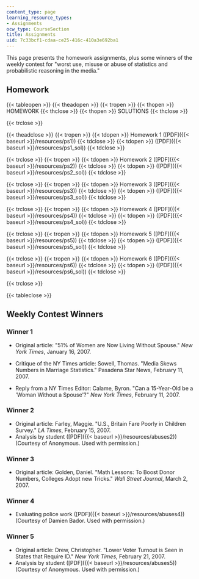 ```yaml
---
content_type: page
learning_resource_types:
- Assignments
ocw_type: CourseSection
title: Assignments
uid: 7c33bcf1-cdaa-ce25-416c-410a3e692ba1
---
```


This page presents the homework assignments, plus some winners of the weekly contest for "worst use, misuse or abuse of statistics and probabilistic reasoning in the media."

Homework
--------

{{< tableopen >}}
{{< theadopen >}}
{{< tropen >}}
{{< thopen >}}
HOMEWORK
{{< thclose >}}
{{< thopen >}}
SOLUTIONS
{{< thclose >}}

{{< trclose >}}

{{< theadclose >}}
{{< tropen >}}
{{< tdopen >}}
Homework 1 ([PDF]({{< baseurl >}}/resources/ps1))
{{< tdclose >}}
{{< tdopen >}}
([PDF]({{< baseurl >}}/resources/ps1_sol))
{{< tdclose >}}

{{< trclose >}}
{{< tropen >}}
{{< tdopen >}}
Homework 2 ([PDF]({{< baseurl >}}/resources/ps2))
{{< tdclose >}}
{{< tdopen >}}
([PDF]({{< baseurl >}}/resources/ps2_sol))
{{< tdclose >}}

{{< trclose >}}
{{< tropen >}}
{{< tdopen >}}
Homework 3 ([PDF]({{< baseurl >}}/resources/ps3))
{{< tdclose >}}
{{< tdopen >}}
([PDF]({{< baseurl >}}/resources/ps3_sol))
{{< tdclose >}}

{{< trclose >}}
{{< tropen >}}
{{< tdopen >}}
Homework 4 ([PDF]({{< baseurl >}}/resources/ps4))
{{< tdclose >}}
{{< tdopen >}}
([PDF]({{< baseurl >}}/resources/ps4_sol))
{{< tdclose >}}

{{< trclose >}}
{{< tropen >}}
{{< tdopen >}}
Homework 5 ([PDF]({{< baseurl >}}/resources/ps5))
{{< tdclose >}}
{{< tdopen >}}
([PDF]({{< baseurl >}}/resources/ps5_sol))
{{< tdclose >}}

{{< trclose >}}
{{< tropen >}}
{{< tdopen >}}
Homework 6 ([PDF]({{< baseurl >}}/resources/ps6))
{{< tdclose >}}
{{< tdopen >}}
([PDF]({{< baseurl >}}/resources/ps6_sol))
{{< tdclose >}}

{{< trclose >}}

{{< tableclose >}}

Weekly Contest Winners
----------------------

### Winner 1

*   Original article: "51% of Women are Now Living Without Spouse." _New York Times_, January 16, 2007.
    
*   Critique of the NY Times article: Sowell, Thomas. "Media Skews Numbers in Marriage Statistics." Pasadena Star News, February 11, 2007.
    
*   Reply from a NY Times Editor: Calame, Byron. "Can a 15-Year-Old be a 'Woman Without a Spouse'?" _New York Times_, February 11, 2007.
    

### Winner 2

*   Original article: Farley, Maggie. "U.S., Britain Fare Poorly in Children Survey." _LA Times_, February 15, 2007.
*   Analysis by student ([PDF]({{< baseurl >}}/resources/abuses2)) (Courtesy of Anonymous. Used with permission.)

### Winner 3

*   Original article: Golden, Daniel. "Math Lessons: To Boost Donor Numbers, Colleges Adopt new Tricks." _Wall Street Journal_, March 2, 2007.

### Winner 4

*   Evaluating police work ([PDF]({{< baseurl >}}/resources/abuses4)) (Courtesy of Damien Bador. Used with permission.)

### Winner 5

*   Original article: Drew, Christopher. "Lower Voter Turnout is Seen in States that Require ID." _New York Times_, February 21, 2007.
*   Analysis by student ([PDF]({{< baseurl >}}/resources/abuses5)) (Courtesy of Anonymous. Used with permission.)